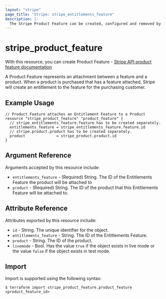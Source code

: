 ```yaml
---
layout: "stripe"
page_title: "Stripe: stripe_entitlements_feature"
description: |- 
  The Stripe Product Feature can be created, configured and removed by this resource.
---
```


# stripe_product_feature

With this resource, you can create Product Feature - [Stripe API product feature documentation](https://docs.stripe.com/api/product-feature) 

A Product Feature represents an attachment between a feature and a product. 
When a product is purchased that has a feature attached, 
Stripe will create an entitlement to the feature for the purchasing customer.

## Example Usage

```hcl
// Product Feature attaches an Entitlement Feature to a Product
resource "stripe_product_feature" "product_feature" {
  // stripe_entitlements_feature.feature has to be created separately.
  entitlements_feature = stripe_entitlements_feature.feature.id
  // stripe.product.product has to be created separately.
  product              = stripe_product.product.id
}
```

## Argument Reference

Arguments accepted by this resource include:

* `entitlements_feature` - (Required) String. The ID of the Entitlements Feature the product will be attached to
* `product` - (Required) String. The ID of the product that this Entitlements Feature will be attached to.

## Attribute Reference

Attributes exported by this resource include:

* `id` - String. The unique identifier for the object.
* `entitlements_feature` - String. The ID of the Entitlements Feature.
* `product` - String. The ID of the product.
* `livemode` - Bool. Has the value `true` if the object exists in live mode or the value `false`
  if the object exists in test mode.

## Import

Import is supported using the following syntax:

```shell
$ terraform import stripe_product_feature.product_feature <product_feature_id>
```